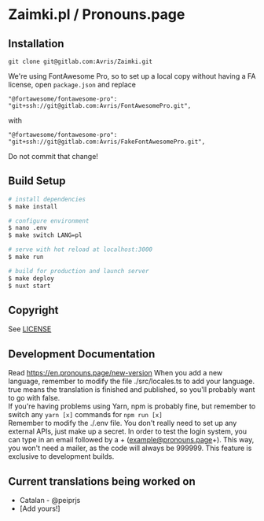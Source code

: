 # Zaimki.pl / Pronouns.page

## Installation

```
git clone git@gitlab.com:Avris/Zaimki.git
```

We're using FontAwesome Pro, so to set up a local copy without having a FA license,
open `package.json` and replace

```
"@fortawesome/fontawesome-pro": "git+ssh://git@gitlab.com:Avris/FontAwesomePro.git",
```

with

```
"@fortawesome/fontawesome-pro": "git+ssh://git@gitlab.com:Avris/FakeFontAwesomePro.git",
```

Do not commit that change!

## Build Setup

```bash
# install dependencies
$ make install

# configure environment
$ nano .env
$ make switch LANG=pl

# serve with hot reload at localhost:3000
$ make run

# build for production and launch server
$ make deploy
$ nuxt start
```

## Copyright

See [LICENSE](./LICENSE.md)

## Development Documentation
Read https://en.pronouns.page/new-version
When you add a new language, remember to modify the file ./src/locales.ts to add your language. true means the translation is finished and published, so you'll probably want to go with false.\
If you're having problems using Yarn, npm is probably fine, but remember to switch any `yarn [x]` commands for `npm run [x]`\
Remember to modify the ./.env file. You don't really need to set up any external APIs, just make up a secret. In order to test the login system, you can type in an email followed by a + (example@pronouns.page+). This way, you won't need a mailer, as the code will always be 999999. This feature is exclusive to development builds.

## Current translations being worked on
- Catalan - @peiprjs 
- [Add yours!]
